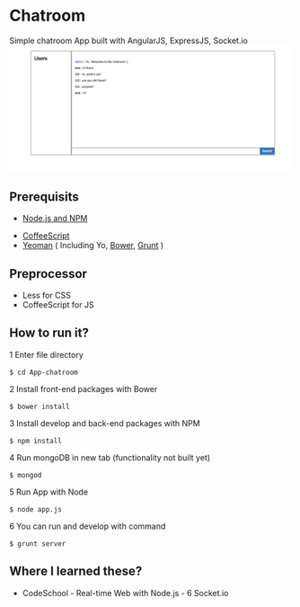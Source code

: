 # Chatroom
Simple chatroom App built with AngularJS, ExpressJS, Socket.io
![screenshot](docs/screenshot.png)

## Prerequisits
- [Node.js and NPM](http://nodejs.org/)
<!-- - [MongoDB](http://www.mongodb.org/) -->
- [CoffeeScript](http://coffeescript.org/)
- [Yeoman](http://yeoman.io/) ( Including Yo, [Bower](http://bower.io/), [Grunt](http://gruntjs.com/) )

## Preprocessor
- Less for CSS
- CoffeeScript for JS

## How to run it?
1 Enter file directory

```
$ cd App-chatroom
```

2 Install front-end packages with Bower

```
$ bower install
```
3 Install develop and back-end packages with NPM

```
$ npm install
```

4 Run mongoDB in new tab (functionality not built yet)

```
$ mongod
```

5 Run App with Node

```
$ node app.js
```

6 You can run and develop with command
```
$ grunt server
```

## Where I learned these?
- CodeSchool - Real-time Web with Node.js - 6 Socket.io